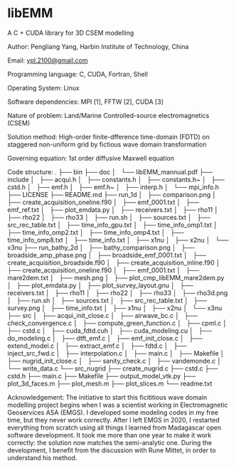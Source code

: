# libEMM
A C + CUDA library for 3D CSEM modelling

Author: Pengliang Yang, Harbin Institute of Technology, China

Email: ypl.2100@gmail.com


Programming language: C, CUDA, Fortran, Shell

Operating System: Linux

Software dependencies: MPI [1], FFTW [2], CUDA [3]

Nature of problem: Land/Marine Controlled-source electromagnetics (CSEM)

Solution method: High-order finite-dfference time-domain (FDTD) on staggered non-uniform grid by fictious wave domain transformation

Governing equation: 1st order diffusive Maxwell equation

Code structure:
.
├── bin
├── doc
│   └── libEMM_mannual.pdf
├── include
│   ├── acqui.h
│   ├── constants.h
│   ├── constants.h~
│   ├── cstd.h
│   ├── emf.h
│   ├── emf.h~
│   ├── interp.h
│   └── mpi_info.h
├── LICENSE
├── README.md
├── run_1d
│   ├── comparison.png
│   ├── create_acquisition_oneline.f90
│   ├── emf_0001.txt
│   ├── emf_ref.txt
│   ├── plot_emdata.py
│   ├── receivers.txt
│   ├── rho11
│   ├── rho22
│   ├── rho33
│   ├── run.sh
│   ├── sources.txt
│   ├── src_rec_table.txt
│   ├── time_info_gpu.txt
│   ├── time_info_omp1.txt
│   ├── time_info_omp2.txt
│   ├── time_info_omp4.txt
│   ├── time_info_omp8.txt
│   ├── time_info.txt
│   ├── x1nu
│   ├── x2nu
│   └── x3nu
├── run_bathy_2d
│   ├── bathy_comparison.png
│   ├── broadside_amp_phase.png
│   ├── broadside_emf_0001.txt
│   ├── create_acquisition_broadside.f90
│   ├── create_acquisition_inline.f90
│   ├── create_acquisition_oneline.f90
│   ├── emf_0001.txt
│   ├── mare2dem.txt
│   ├── mesh.png
│   ├── plot_cmp_libEMM_mare2dem.py
│   ├── plot_emdata.py
│   ├── plot_survey_layout.gnu
│   ├── receivers.txt
│   ├── rho11
│   ├── rho22
│   ├── rho33
│   ├── rho3d.png
│   ├── run.sh
│   ├── sources.txt
│   ├── src_rec_table.txt
│   ├── survey.png
│   ├── time_info.txt
│   ├── x1nu
│   ├── x2nu
│   └── x3nu
├── src
│   ├── acqui_init_close.c
│   ├── airwave_bc.c
│   ├── check_convergence.c
│   ├── compute_green_function.c
│   ├── cpml.c
│   ├── cstd.c
│   ├── cuda_fdtd.cuh
│   ├── cuda_modeling.cu
│   ├── do_modeling.c
│   ├── dtft_emf.c
│   ├── emf_init_close.c
│   ├── extend_model.c
│   ├── extract_emf.c
│   ├── fdtd.c
│   ├── inject_src_fwd.c
│   ├── interpolation.c
│   ├── main.c
│   ├── Makefile
│   ├── nugrid_init_close.c
│   ├── sanity_check.c
│   ├── vandemonde.c
│   └── write_data.c
└── src_nugrid
    ├── create_nugrid.c
    ├── cstd.c
    ├── cstd.h
    ├── main.c
    ├── Makefile
    ├── output_model_vtk.py
    ├── plot_3d_faces.m
    ├── plot_mesh.m
    ├── plot_slices.m
    └── readme.txt


Acknowledgement: The initiative to start this ficititious wave domain modelling project begins when I was a scientist working in Electromagnetic Geoservices ASA (EMGS). I developed some modeling codes in my free time, but they never work correctly.  After I left EMGS in 2020, I restarted everything from scratch using all things I learned from Madagascar open software development. It took me more than one year to make it work correctly: the solution now matches the semi-analytic one. During the development, I benefit from the discussion with Rune Mittet, in order to understand his method.
